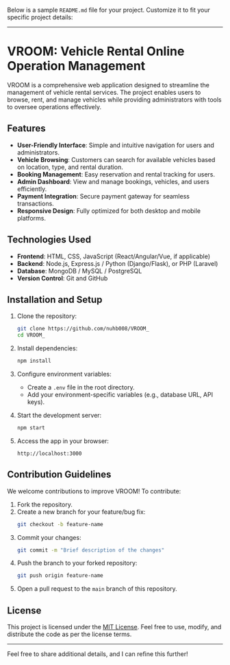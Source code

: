 Below is a sample `README.md` file for your project. Customize it to fit your specific project details:

---

# VROOM: Vehicle Rental Online Operation Management

VROOM is a comprehensive web application designed to streamline the management of vehicle rental services. The project enables users to browse, rent, and manage vehicles while providing administrators with tools to oversee operations effectively.

## Features

- **User-Friendly Interface**: Simple and intuitive navigation for users and administrators.
- **Vehicle Browsing**: Customers can search for available vehicles based on location, type, and rental duration.
- **Booking Management**: Easy reservation and rental tracking for users.
- **Admin Dashboard**: View and manage bookings, vehicles, and users efficiently.
- **Payment Integration**: Secure payment gateway for seamless transactions.
- **Responsive Design**: Fully optimized for both desktop and mobile platforms.

## Technologies Used

- **Frontend**: HTML, CSS, JavaScript (React/Angular/Vue, if applicable)
- **Backend**: Node.js, Express.js / Python (Django/Flask), or PHP (Laravel)
- **Database**: MongoDB / MySQL / PostgreSQL
- **Version Control**: Git and GitHub

## Installation and Setup

1. Clone the repository:
   ```bash
   git clone https://github.com/nuhb008/VROOM_
   cd VROOM_
   ```

2. Install dependencies:
   ```bash
   npm install
   ```

3. Configure environment variables:
   - Create a `.env` file in the root directory.
   - Add your environment-specific variables (e.g., database URL, API keys).

4. Start the development server:
   ```bash
   npm start
   ```

5. Access the app in your browser:
   ```
   http://localhost:3000
   ```

## Contribution Guidelines

We welcome contributions to improve VROOM! To contribute:

1. Fork the repository.
2. Create a new branch for your feature/bug fix:
   ```bash
   git checkout -b feature-name
   ```
3. Commit your changes:
   ```bash
   git commit -m "Brief description of the changes"
   ```
4. Push the branch to your forked repository:
   ```bash
   git push origin feature-name
   ```
5. Open a pull request to the `main` branch of this repository.

## License

This project is licensed under the [MIT License](LICENSE). Feel free to use, modify, and distribute the code as per the license terms.

---

Feel free to share additional details, and I can refine this further!
